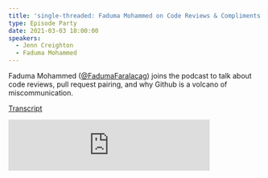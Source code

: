 ```yaml
---
title: 'single-threaded: Faduma Mohammed on Code Reviews & Compliments'
type: Episode Party
date: 2021-03-03 18:00:00
speakers:
  - Jenn Creighton
  - Faduma Mohammed
---
```


Faduma Mohammed ([@FadumaFaralacag](https://twitter.com/FadumaFaralacag)) joins the podcast to talk about code reviews, pull request pairing, and why Github is a volcano of miscommunication.

[Transcript](https://dev.to/gurlcode/single-threaded-podcast-faduma-mohammed-on-code-reviews-compliments-562f)

<iframe src="https://anchor.fm/single-threaded/embed/episodes/Faduma-Mohammed-on-Code-Reviews--Compliments-erbj7i/a-a4q518a" height="102px" width="400px" frameborder="0" scrolling="no"></iframe>
